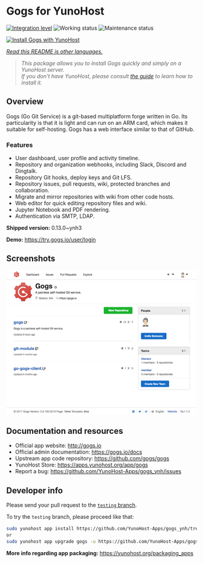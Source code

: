 <!--
N.B.: This README was automatically generated by <https://github.com/YunoHost/apps/tree/master/tools/readme_generator>
It shall NOT be edited by hand.
-->

# Gogs for YunoHost

[![Integration level](https://dash.yunohost.org/integration/gogs.svg)](https://dash.yunohost.org/appci/app/gogs) ![Working status](https://ci-apps.yunohost.org/ci/badges/gogs.status.svg) ![Maintenance status](https://ci-apps.yunohost.org/ci/badges/gogs.maintain.svg)

[![Install Gogs with YunoHost](https://install-app.yunohost.org/install-with-yunohost.svg)](https://install-app.yunohost.org/?app=gogs)

*[Read this README is other languages.](./ALL_README.md)*

> *This package allows you to install Gogs quickly and simply on a YunoHost server.*  
> *If you don't have YunoHost, please consult [the guide](https://yunohost.org/install) to learn how to install it.*

## Overview

Gogs (Go Git Service) is a git-based multiplatform forge written in Go. Its particularity is that it is light and can run on an ARM card, which makes it suitable for self-hosting. Gogs has a web interface similar to that of GitHub.

### Features

- User dashboard, user profile and activity timeline.
- Repository and organization webhooks, including Slack, Discord and Dingtalk.
- Repository Git hooks, deploy keys and Git LFS.
- Repository issues, pull requests, wiki, protected branches and collaboration.
- Migrate and mirror repositories with wiki from other code hosts.
- Web editor for quick editing repository files and wiki.
- Jupyter Notebook and PDF rendering.
- Authentication via SMTP, LDAP.


**Shipped version:** 0.13.0~ynh3

**Demo:** <https://try.gogs.io/user/login>

## Screenshots

![Screenshot of Gogs](./doc/screenshots/screenshot.png)

## Documentation and resources

- Official app website: <http://gogs.io>
- Official admin documentation: <https://gogs.io/docs>
- Upstream app code repository: <https://github.com/gogs/gogs>
- YunoHost Store: <https://apps.yunohost.org/app/gogs>
- Report a bug: <https://github.com/YunoHost-Apps/gogs_ynh/issues>

## Developer info

Please send your pull request to the [`testing` branch](https://github.com/YunoHost-Apps/gogs_ynh/tree/testing).

To try the `testing` branch, please proceed like that:

```bash
sudo yunohost app install https://github.com/YunoHost-Apps/gogs_ynh/tree/testing --debug
or
sudo yunohost app upgrade gogs -u https://github.com/YunoHost-Apps/gogs_ynh/tree/testing --debug
```

**More info regarding app packaging:** <https://yunohost.org/packaging_apps>
